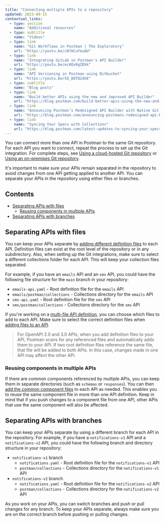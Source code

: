 ```yaml
---
title: "Connecting multiple APIs to a repository"
updated: 2023-09-15
contextual_links:
  - type: section
    name: "Additional resources"
  - type: subtitle
    name: "Videos"
  - type: link
    name: "Git Workflows in Postman | The Exploratory"
    url: "https://youtu.be/cB7mCuYeuAU"
  - type: link
    name: "Integrating GitLab in Postman's API Builder"
    url: "https://youtu.be/ecAQv9gZEKk"
  - type: link
    name: "API Versioning in Postman using Bitbucket"
    url: "https://youtu.be/SO_88TQ2dkE"
  - type: subtitle
    name: "Blog posts"
  - type: link
    name: "Build better APIs using the new and improved API Builder"
    url: "https://blog.postman.com/build-better-apis-using-the-new-and-improved-api-builder/"
  - type: link
    name: "Announcing Postman’s Redesigned API Builder with Native Git Support"
    url: "https://blog.postman.com/announcing-postmans-redesigned-api-builder-with-native-git-support/"
  - type: link
    name: "Syncing Your Specs with Collections"
    url: "https://blog.postman.com/latest-updates-to-syncing-your-specs-with-collections/"
---
```


You can connect more than one API in Postman to the same Git repository. For each API you want to connect, repeat the process to set up the Git integration. For complete steps, see [Using a cloud-hosted Git repository](/docs/designing-and-developing-your-api/versioning-an-api/using-cloud-git-repo/) or [Using an on-premises Git repository](/docs/designing-and-developing-your-api/versioning-an-api/using-on-prem-git-repo/).

It's important to make sure your APIs remain separated in the repository to avoid changes from one API getting applied to another API. You can separate your APIs in the repository using either files or branches.

## Contents

* [Separating APIs with files](#separating-apis-with-files)
    * [Reusing components in multiple APIs](#reusing-components-in-multiple-apis)
* [Separating APIs with branches](#separating-apis-with-branches)

## Separating APIs with files

You can keep your APIs separate by [adding different definition files](/docs/designing-and-developing-your-api/developing-an-api/defining-an-api/#adding-an-api-definition-from-a-connected-repository) to each API. Definition files can exist at the root level of the repository or in any subdirectory. Also, when setting up the Git integrations, make sure to select a different collections folder for each API. This will keep your collection files separated.

For example, if you have an `emails` API and an `sms` API, you could have the following file structure for the `main` branch in your repository:

* `emails-api.yaml` - Root definition file for the `emails` API
* `emails/postman/collections` - Collections directory for the `emails` API
* `sms-api.yaml` - Root definition file for the `sms` API
* `sms/postman/collections` - Collections directory for the `sms` API

If you're working on a [multi-file API definition](/docs/designing-and-developing-your-api/developing-an-api/defining-an-api/#working-with-multi-file-api-definitions), you can choose which files to add to each API. Make sure to select the correct definition files when [adding files to an API](/docs/designing-and-developing-your-api/developing-an-api/defining-an-api/#adding-files-from-a-connected-repository).

> For OpenAPI 2.0 and 3.0 APIs, when you add definition files to your API, Postman scans for any referenced files and automatically adds them to your API. If two root definition files reference the same file, that file will be added to both APIs. In this case, changes made in one API may affect the other API.

### Reusing components in multiple APIs

If there are common components referenced by multiple APIs, you can keep them in separate directories (such as `schemas` or `responses`). You can then [add the common component files](/docs/designing-and-developing-your-api/developing-an-api/defining-an-api/#adding-files-from-a-connected-repository) to each API as needed. This enables you to reuse the same component file in more than one API definition. Keep in mind that if you push changes to a component file from one API, other APIs that use the same component will also be affected.

## Separating APIs with branches

You can keep your APIs separate by using a different branch for each API in the repository. For example, if you have a `notifications-v1` API and a `notifications-v2` API, you could have the following branch and directory structure in your repository:

* `notifications-v1` branch
    * `notifications.yaml` - Root definition file for the `notifications-v1` API
    * `postman/collections` - Collections directory for the `notifications-v1` API
* `notifications-v2` branch
    * `notifications.yaml` - Root definition file for the `notifications-v2` API
    * `postman/collections` - Collections directory for the `notifications-v2` API

As you work on your APIs, you can switch branches and push or pull changes for any branch. To keep your APIs separate, always make sure you are on the correct branch before pushing or pulling changes.
